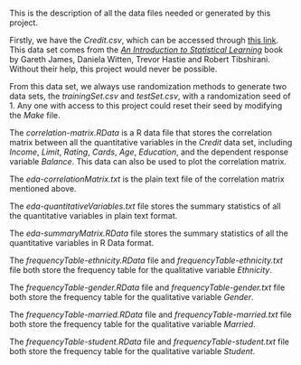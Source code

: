This is the description of all the data files needed or generated by this project.

Firstly, we have the *Credit.csv*, which can be accessed through [this link](http://www-bcf.usc.edu/~gareth/ISL/Credit.csv). This data set comes from the [*An Introduction to Statistical Learning*](http://www-bcf.usc.edu/~gareth/ISL/data.html) book by Gareth James, Daniela Witten, Trevor Hastie and Robert Tibshirani. Without their help, this project would never be possible.

From this data set, we always use randomization methods to generate two data sets, the *trainingSet.csv* and *testSet.csv*, with a randomization seed of 1. Any one with access to this project could reset their seed by modifying the *Make* file.

The *correlation-matrix.RData* is a R data file that stores the correlation matrix between all the quantitative variables in the *Credit* data set, including *Income*, *Limit*, *Rating*, *Cards*, *Age*, *Education*, and the dependent response variable *Balance*. This data can also be used to plot the correlation matrix.

The *eda-correlationMatrix.txt* is the plain text file of the correlation matrix mentioned above.

The *eda-quantitativeVariables.txt* file stores the summary statistics of all the quantitative variables in plain text format.

The *eda-summaryMatrix.RData* file stores the summary statistics of all the quantitative variables in R Data format.

The *frequencyTable-ethnicity.RData* file and *frequencyTable-ethnicity.txt* file both store the frequency table for the qualitative variable *Ethnicity*.

The *frequencyTable-gender.RData* file and *frequencyTable-gender.txt* file both store the frequency table for the qualitative variable *Gender*.

The *frequencyTable-married.RData* file and *frequencyTable-married.txt* file both store the frequency table for the qualitative variable *Married*.

The *frequencyTable-student.RData* file and *frequencyTable-student.txt* file both store the frequency table for the qualitative variable *Student*.

